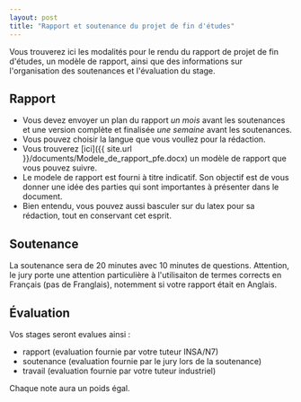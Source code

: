 ```yaml
---
layout: post
title: "Rapport et soutenance du projet de fin d'études"
---
```


Vous trouverez ici les modalités pour le rendu du rapport de projet de fin d'études, un modèle de rapport, ainsi que des informations sur l'organisation des soutenances et l'évaluation du stage.

## Rapport

  * Vous devez envoyer un plan du rapport *un mois* avant les soutenances et une version complète et finalisée *une semaine* avant les soutenances.
  * Vous pouvez choisir la langue que vous voullez pour la rédaction.
  * Vous trouverez [ici]({{ site.url }}/documents/Modele_de_rapport_pfe.docx) un modèle de rapport que vous pouvez suivre.
  * Le modele de rapport est fourni à titre indicatif. Son objectif est de vous donner une idée des parties qui sont importantes à présenter dans le document. 
  * Bien entendu, vous pouvez aussi basculer sur du latex pour sa rédaction, tout en conservant cet esprit.

## Soutenance

La soutenance sera de 20 minutes avec 10 minutes de questions. Attention, le jury porte une attention particulière à l'utilisaiton de termes corrects en Français (pas de Franglais), notemment si votre rapport était en Anglais.

## Évaluation

Vos stages seront evalues ainsi : 
  * rapport (evaluation fournie par votre tuteur INSA/N7)
  * soutenance (evaluation fournie par le jury lors de la soutenance)
  * travail (evaluation fournie par votre tuteur industriel)

Chaque note aura un poids égal.


